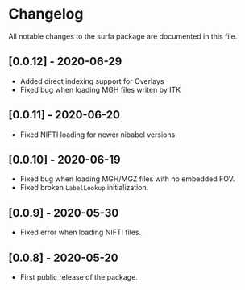 # Changelog

All notable changes to the surfa package are documented in this file.

## [0.0.12] - 2020-06-29
- Added direct indexing support for Overlays
- Fixed bug when loading MGH files writen by ITK

## [0.0.11] - 2020-06-20
- Fixed NIFTI loading for newer nibabel versions

## [0.0.10] - 2020-06-19
- Fixed bug when loading MGH/MGZ files with no embedded FOV.
- Fixed broken `LabelLookup` initialization.

## [0.0.9] - 2020-05-30
- Fixed error when loading NIFTI files.

## [0.0.8] - 2020-05-20
- First public release of the package.
